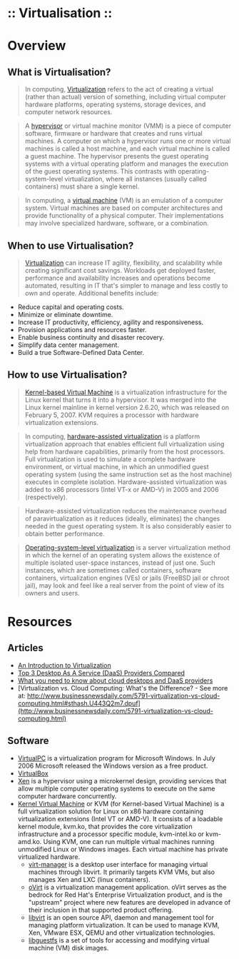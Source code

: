 ﻿:: Virtualisation ::
====================

# Overview

## What is Virtualisation?

> In computing, [Virtualization](https://en.wikipedia.org/wiki/Virtualization) refers to the act of creating a virtual (rather than actual) version of something, including virtual computer hardware platforms, operating systems, storage devices, and computer network resources.

> A [hypervisor](https://en.wikipedia.org/wiki/Hypervisor) or virtual machine monitor (VMM) is a piece of computer software, firmware or hardware that creates and runs virtual machines. A computer on which a hypervisor runs one or more virtual machines is called a host machine, and each virtual machine is called a guest machine. The hypervisor presents the guest operating systems with a virtual operating platform and manages the execution of the guest operating systems. This contrasts with operating-system-level virtualization, where all instances (usually called containers) must share a single kernel.

> In computing, a [virtual machine](https://en.wikipedia.org/wiki/Virtual_machine) (VM) is an emulation of a computer system. Virtual machines are based on computer architectures and provide functionality of a physical computer. Their implementations may involve specialized hardware, software, or a combination.

## When to use Virtualisation?

> [Virtualization](http://www.vmware.com/solutions/virtualization.html) can increase IT agility, flexibility, and scalability while creating significant cost savings. Workloads get deployed faster, performance and availability increases and operations become automated, resulting in IT that's simpler to manage and less costly to own and operate. Additional benefits include:
- Reduce capital and operating costs.
- Minimize or eliminate downtime.
- Increase IT productivity, efficiency, agility and responsiveness.
- Provision applications and resources faster.
- Enable business continuity and disaster recovery.
- Simplify data center management.
- Build a true Software-Defined Data Center.

## How to use Virtualisation?

> [Kernel-based Virtual Machine](https://en.wikipedia.org/wiki/Kernel-based_Virtual_Machine) is a virtualization infrastructure for the Linux kernel that turns it into a hypervisor. It was merged into the Linux kernel mainline in kernel version 2.6.20, which was released on February 5, 2007. KVM requires a processor with hardware virtualization extensions.

> In computing, [hardware-assisted virtualization](https://en.wikipedia.org/wiki/Hardware-assisted_virtualization) is a platform virtualization approach that enables efficient full virtualization using help from hardware capabilities, primarily from the host processors. Full virtualization is used to simulate a complete hardware environment, or virtual machine, in which an unmodified guest operating system (using the same instruction set as the host machine) executes in complete isolation. Hardware-assisted virtualization was added to x86 processors (Intel VT-x or AMD-V) in 2005 and 2006 (respectively).

> Hardware-assisted virtualization reduces the maintenance overhead of paravirtualization as it reduces (ideally, eliminates) the changes needed in the guest operating system. It is also considerably easier to obtain better performance.

> [Operating-system-level virtualization](https://en.wikipedia.org/wiki/Operating-system-level_virtualization) is a server virtualization method in which the kernel of an operating system allows the existence of multiple isolated user-space instances, instead of just one. Such instances, which are sometimes called containers, software containers, virtualization engines (VEs) or jails (FreeBSD jail or chroot jail), may look and feel like a real server from the point of view of its owners and users.

# Resources

## Articles

- [An Introduction to Virtualization](http://www.kernelthread.com/publications/virtualization/)
- [Top 3 Desktop As A Service (DaaS) Providers Compared](http://www.tomsitpro.com/articles/desktop-as-a-service-providers,2-838.html)
- [What you need to know about cloud desktops and DaaS providers](http://searchvirtualdesktop.techtarget.com/essentialguide/What-you-need-to-know-about-cloud-desktops-and-DaaS-providers)
- [Virtualization vs. Cloud Computing: What's the Difference? - See more at: http://www.businessnewsdaily.com/5791-virtualization-vs-cloud-computing.html#sthash.U443Q2m7.dpuf](http://www.businessnewsdaily.com/5791-virtualization-vs-cloud-computing.html)

## Software

- [VirtualPC](http://www.microsoft.com/en-us/download/details.aspx?id=3702) is a virtualization program for Microsoft Windows. In July 2006 Microsoft released the Windows version as a free product.
- [VirtualBox](https://www.virtualbox.org/)
- [Xen](https://www.xenproject.org/) is a hypervisor using a microkernel design, providing services that allow multiple computer operating systems to execute on the same computer hardware concurrently.
- [Kernel Virtual Machine](http://www.linux-kvm.org/page/Main_Page) or KVM (for Kernel-based Virtual Machine) is a full virtualization solution for Linux on x86 hardware containing virtualization extensions (Intel VT or AMD-V). It consists of a loadable kernel module, kvm.ko, that provides the core virtualization infrastructure and a processor specific module, kvm-intel.ko or kvm-amd.ko. Using KVM, one can run multiple virtual machines running unmodified Linux or Windows images. Each virtual machine has private virtualized hardware.
    - [virt-manager](https://virt-manager.org/) is a desktop user interface for managing virtual machines through libvirt. It primarily targets KVM VMs, but also manages Xen and LXC (linux containers).
    - [oVirt](http://www.ovirt.org/) is a virtualization management application. oVirt serves as the bedrock for Red Hat's Enterprise Virtualization product, and is the "upstream" project where new features are developed in advance of their inclusion in that supported product offering.
    - [libvirt](http://libvirt.org/) is an open source API, daemon and management tool for managing platform virtualization. It can be used to manage KVM, Xen, VMware ESX, QEMU and other virtualization technologies.
    - [libguestfs](http://libguestfs.org/) is a set of tools for accessing and modifying virtual machine (VM) disk images.
